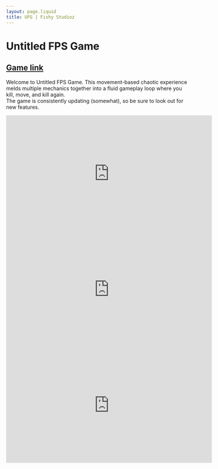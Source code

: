 ```yaml
---
layout: page.liquid
title: UFG | Fishy Studioz
---
```


# Untitled FPS Game
## [Game link](https://www.roblox.com/games/9541558008)
Welcome to Untitled FPS Game. This movement-based chaotic experience melds multiple mechanics together into a fluid gameplay loop where you kill, move, and kill again.<br>
The game is consistently updating (somewhat), so be sure to look out for new features.
<iframe width="560" height="315" src="https://www.youtube.com/embed/w5snscTV9Jo?si=xa40DuyVc5KQfnO5" title="YouTube video player" frameborder="0" allow="accelerometer; autoplay; clipboard-write; encrypted-media; gyroscope; picture-in-picture; web-share" referrerpolicy="strict-origin-when-cross-origin" allowfullscreen></iframe><br>
<iframe width="560" height="315" src="https://www.youtube.com/embed/-Ak9i4CH4yo?si=azyIl0sT2cSpKrqd" title="YouTube video player" frameborder="0" allow="accelerometer; autoplay; clipboard-write; encrypted-media; gyroscope; picture-in-picture; web-share" referrerpolicy="strict-origin-when-cross-origin" allowfullscreen></iframe><br>
<iframe width="560" height="315" src="https://www.youtube.com/embed/odj9vMEYlFE?si=fnFKjUosQuiQOafM" title="YouTube video player" frameborder="0" allow="accelerometer; autoplay; clipboard-write; encrypted-media; gyroscope; picture-in-picture; web-share" referrerpolicy="strict-origin-when-cross-origin" allowfullscreen></iframe><br><br><br><br>